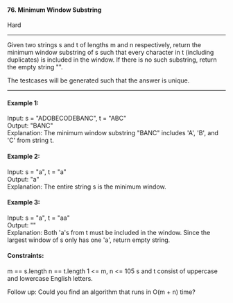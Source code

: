 #### 76. Minimum Window Substring
Hard



---
Given two strings s and t of lengths m and n respectively, return the minimum window substring of s such that every character in t (including duplicates) is included in the window. If there is no such substring, return the empty string "".

The testcases will be generated such that the answer is unique.

---

#### Example 1:
Input: s = "ADOBECODEBANC", t = "ABC"<br>
Output: "BANC"<br>
Explanation: The minimum window substring "BANC" includes 'A', 'B', and 'C' from string t.

#### Example 2:
Input: s = "a", t = "a"<br>
Output: "a"<br>
Explanation: The entire string s is the minimum window.

#### Example 3:
Input: s = "a", t = "aa"<br>
Output: ""<br>
Explanation: Both 'a's from t must be included in the window.
Since the largest window of s only has one 'a', return empty string.


#### Constraints:

m == s.length
n == t.length
1 <= m, n <= 105
s and t consist of uppercase and lowercase English letters.


Follow up: Could you find an algorithm that runs in O(m + n) time?
